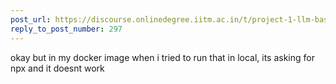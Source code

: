 ```yaml
---
post_url: https://discourse.onlinedegree.iitm.ac.in/t/project-1-llm-based-automation-agent-discussion-thread-tds-jan-2025/164277/298
reply_to_post_number: 297
---
```

okay but in my docker image when i tried to run that in local, its asking for npx and it doesnt work